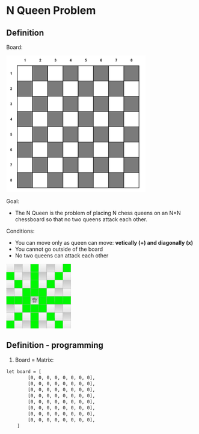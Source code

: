 # N Queen Problem

## Definition

Board:

![Board](./board.png)

Goal: 
- The N Queen is the problem of placing N chess queens on an N×N chessboard so that no two queens attack each other.

Conditions:
- You can move only as queen can move: **vetically (+) and diagonally (x)**
- You cannot go outside of the board
- No two queens can attack each other

![queen-moves](./queen_moves.png)


## Definition - programming

1) Board = Matrix:

```JS
let board = [
        [0, 0, 0, 0, 0, 0, 0, 0],
        [0, 0, 0, 0, 0, 0, 0, 0],
        [0, 0, 0, 0, 0, 0, 0, 0],
        [0, 0, 0, 0, 0, 0, 0, 0],
        [0, 0, 0, 0, 0, 0, 0, 0],
        [0, 0, 0, 0, 0, 0, 0, 0],
        [0, 0, 0, 0, 0, 0, 0, 0],
        [0, 0, 0, 0, 0, 0, 0, 0],
    ]
```
